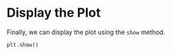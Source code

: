 # Display the Plot

Finally, we can display the plot using the `show` method.

```python
plt.show()
```
